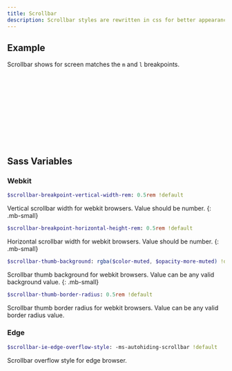```yaml
---
title: Scrollbar
description: Scrollbar styles are rewritten in css for better appearance.
---
```



## Example
Scrollbar shows for screen matches the `m` and `l` breakpoints.
<div style="height:10rem" class="bc-dark of-auto">
  <div style="width:100vw;height:20rem"></div>
</div>



## Sass Variables

### Webkit
``` sass
$scrollbar-breakpoint-vertical-width-rem: 0.5rem !default
```
Vertical scrollbar width for webkit browsers. Value should be number.
{: .mb-small}

``` sass
$scrollbar-breakpoint-horizontal-height-rem: 0.5rem !default
```
Horizontal scrollbar width for webkit browsers. Value should be number.
{: .mb-small}

``` sass
$scrollbar-thumb-background: rgba($color-muted, $opacity-more-muted) !default
```
Scrollbar thumb background for webkit browsers. Value can be any valid background value.
{: .mb-small}

``` sass
$scrollbar-thumb-border-radius: 0.5rem !default
```
Scrollbar thumb border radius for webkit browsers. Value can be any valid border radius value.

### Edge
``` sass
$scrollbar-ie-edge-overflow-style: -ms-autohiding-scrollbar !default
```
Scrollbar overflow style for edge browser.